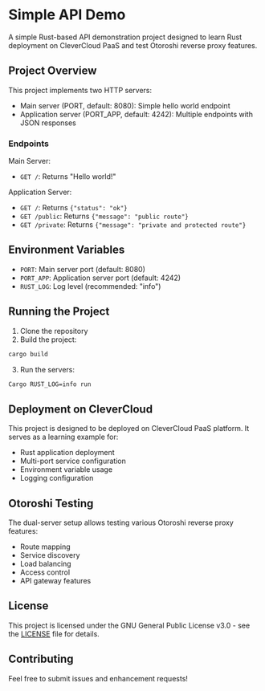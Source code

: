 # Simple API Demo

A simple Rust-based API demonstration project designed to learn Rust deployment on CleverCloud PaaS and test Otoroshi reverse proxy features.

## Project Overview

This project implements two HTTP servers:
- Main server (PORT, default: 8080): Simple hello world endpoint
- Application server (PORT_APP, default: 4242): Multiple endpoints with JSON responses

### Endpoints

Main Server:
- `GET /`: Returns "Hello world!"

Application Server:
- `GET /`: Returns `{"status": "ok"}`
- `GET /public`: Returns `{"message": "public route"}`
- `GET /private`: Returns `{"message": "private and protected route"}`

## Environment Variables

- `PORT`: Main server port (default: 8080)
- `PORT_APP`: Application server port (default: 4242)
- `RUST_LOG`: Log level (recommended: "info")

## Running the Project

1. Clone the repository
2. Build the project:
```bash
cargo build
```

3. Run the servers:
```bash
Cargo RUST_LOG=info run
```

## Deployment on CleverCloud

This project is designed to be deployed on CleverCloud PaaS platform. It serves as a learning example for:
- Rust application deployment
- Multi-port service configuration
- Environment variable usage
- Logging configuration

## Otoroshi Testing

The dual-server setup allows testing various Otoroshi reverse proxy features:
- Route mapping
- Service discovery
- Load balancing
- Access control
- API gateway features

## License

This project is licensed under the GNU General Public License v3.0 - see the [LICENSE](LICENSE) file for details.

## Contributing

Feel free to submit issues and enhancement requests!
